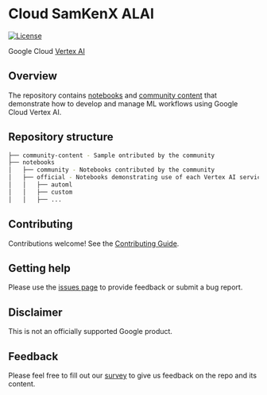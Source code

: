 # Cloud SamKenX ALAI

[![License](https://img.shields.io/badge/License-Apache%202.0-blue.svg)](LICENSE)

Google Cloud [Vertex AI](https://cloud.google.com/vertex-ai/docs/) 

## Overview

The repository contains [notebooks](https://github.com/GoogleCloudPlatform/vertex-ai/tree/master/notebooks) and [community content](https://github.com/GoogleCloudPlatform/vertex-ai/tree/master/community-content) that demonstrate how to develop and manage ML workflows using Google Cloud Vertex AI.

## Repository structure

```bash
├── community-content - Sample ontributed by the community
├── notebooks
│   ├── community - Notebooks contributed by the community
│   ├── official - Notebooks demonstrating use of each Vertex AI service
│   │   ├── automl
│   │   ├── custom
│   │   ├── ...
```

## Contributing

Contributions welcome! See the [Contributing Guide](https://github.com/GoogleCloudPlatform/vertex-ai/blob/master/CONTRIBUTING.md).

## Getting help

Please use the [issues page](https://github.com/GoogleCloudPlatform/vertex-ai/issues) to provide feedback or submit a bug report.

## Disclaimer

This is not an officially supported Google product. 

## Feedback

Please feel free to fill out our [survey](https://bit.ly/vertex-ai-samples-survey) to give us feedback on the repo and its content.
